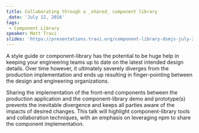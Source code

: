```yaml
---
title: Collaborating through a _shared_ component library
_date: 'July 12, 2016'
tags:
 - Component Library
speaker: Matt Travi
slides: 'https://presentations.travi.org/component-library-dsmjs-july-2016/'
---
```


A style guide or component-library has the potential to be huge help in keeping
your engineering teams up to date on the latest intended design details. Over
time however, it ultimately severely diverges from the production
implementation and ends up resulting in finger-pointing between the design and
engineering organizations.

Sharing the implementation of the front-end components between the production
application and the component-library demo and prototype(s) prevents the
inevitable divergence and keeps all parties aware of the impacts of desired
changes. This talk will highlight component-library tools and collaboration
techniques, with an emphasis on leveraging npm to share the component
implementation.
